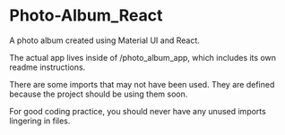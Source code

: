 # Photo-Album_React
A photo album created using Material UI and React.

The actual app lives inside of /photo_album_app, which includes its own readme instructions.

There are some imports that may not have been used. They are defined because the project should be using them soon.

For good coding practice, you should never have any unused imports lingering in files.
